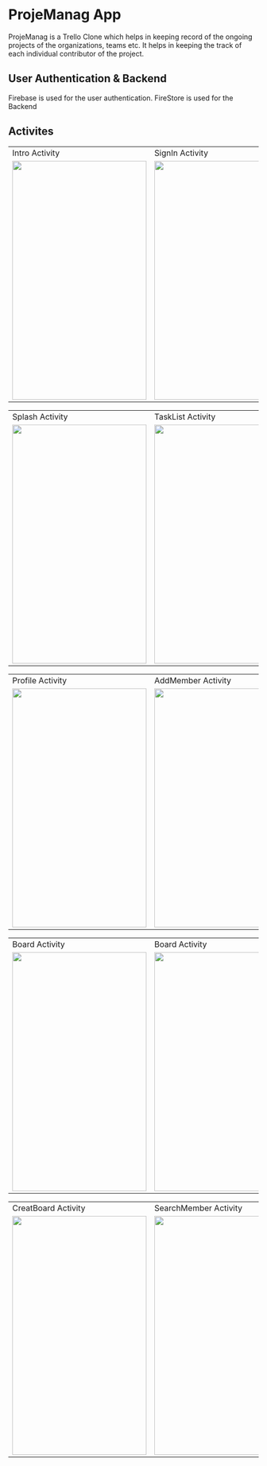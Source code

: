 # ProjeManag App
ProjeManag is a Trello Clone which helps in keeping record of the ongoing projects of the organizations, teams etc. It
helps in keeping the track of each individual contributor of the project.

## User Authentication & Backend 
Firebase is used for the user authentication.
FireStore is used for the Backend

## Activites
<table>
  <tr>
    <td>Intro Activity</td>
     <td>SignIn Activity</td>
     <td>SignUp Activity</td>
  </tr>
  <tr>
    <td><img src="https://user-images.githubusercontent.com/64521665/185557508-2eaff6c2-659d-4303-a453-df3d931177d8.jpg" width=270 height=480></td>
    <td><img src="https://user-images.githubusercontent.com/64521665/185558358-d064af39-eacf-46ad-be61-0921434d289a.jpg" width=270 height=480></td>
    <td><img src="https://user-images.githubusercontent.com/64521665/185558435-faffa08c-9611-4d70-84a8-ab9e88e69810.jpg" width=270 height=480></td>
  </tr>
 </table>
 
 <table>
  <tr>
    <td>Splash Activity</td>
     <td>TaskList Activity</td>
     <td>NavBar Activity</td>
  </tr>
  <tr>
    <td><img src="https://user-images.githubusercontent.com/64521665/185563037-324de969-a544-4792-b516-624d3566eaf8.jpg" width=270 height=480></td>
    <td><img src="https://user-images.githubusercontent.com/64521665/185563069-35c5dfc6-7d8d-4b73-ad92-64267bac6a67.jpg" width=270 height=480></td>
    <td><img src="https://user-images.githubusercontent.com/64521665/185563094-e42d665e-06b3-495b-9d81-0b4c780780fc.jpg" width=270 height=480></td>
  </tr>
 </table>
 
 <table>
  <tr>
    <td>Profile Activity</td>
     <td>AddMember Activity</td>
     <td>Board Activity</td>
  </tr>
  <tr>
    <td><img src="https://user-images.githubusercontent.com/64521665/185563121-0e1e4a5d-3ca0-454d-b52e-bb1fb6617a70.jpg" width=270 height=480></td>
    <td><img src="https://user-images.githubusercontent.com/64521665/185563171-2a83ab65-8a67-4e78-9c18-2981a205e9a9.jpg" width=270 height=480></td>
    <td><img src="https://user-images.githubusercontent.com/64521665/185563185-0e9b84e4-de87-44ca-ba8a-9885a2a70f53.jpg" width=270 height=480></td>
  </tr>
 </table>
 
 <table>
  <tr>
    <td>Board Activity</td>
     <td>Board Activity</td>
     <td>EditCard Activity</td>
  </tr>
  <tr>
    <td><img src="https://user-images.githubusercontent.com/64521665/185563189-7e137367-614c-45f9-8666-b4b9377ebddb.jpg" width=270 height=480></td>
    <td><img src="https://user-images.githubusercontent.com/64521665/185563193-ae53df05-d430-492c-9294-23fa4074cdd6.jpg" width=270 height=480></td>
    <td><img src="https://user-images.githubusercontent.com/64521665/185563195-ed351c10-07f8-47cf-9281-00361509de89.jpg" width=270 height=480></td>
  </tr>
 </table>
 
 <table>
 <tr>
    <td>CreatBoard Activity</td>
     <td>SearchMember Activity</td>
  </tr>
  <tr>
    <td><img src="https://user-images.githubusercontent.com/64521665/185563196-753395b5-ef5d-4732-9c0f-347a87753f35.jpg" width=270 height=480></td>
    <td><img src="https://user-images.githubusercontent.com/64521665/185563238-6a6b0fa6-a27c-4ea1-8728-f413a8c23482.jpg" width=270 height=480></td>
  </tr>
 </table>
 
 










